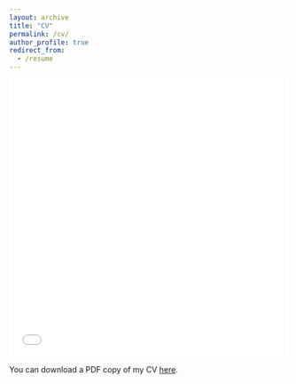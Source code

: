 ```yaml
---
layout: archive
title: "CV"
permalink: /cv/
author_profile: true
redirect_from: 
  - /resume
---
```


<iframe src="/files/pdf/Yushang_PhD_CV.pdf" width="100%" height="500" frameborder="no" border="0" marginwidth="0" marginheight="0"></iframe>

You can download a PDF copy of my CV [here](/files/pdf/Yushang_PhD_UB_CV.pdf).
